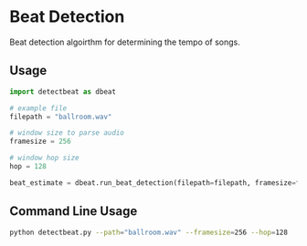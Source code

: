 # Beat Detection

Beat detection algoirthm for determining the tempo of songs.

## Usage

```python
import detectbeat as dbeat

# example file 
filepath = "ballroom.wav"

# window size to parse audio
framesize = 256

# window hop size
hop = 128

beat_estimate = dbeat.run_beat_detection(filepath=filepath, framesize=framesize, hop=hop)
```

## Command Line Usage
```bash
python detectbeat.py --path="ballroom.wav" --framesize=256 --hop=128
```

